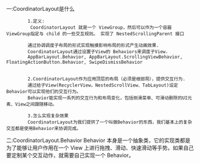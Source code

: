 一:CoordinatorLayout是什么

			1.定义:
             CoordinatorLayout 就是一个 ViewGroup，然后可以作为一个容器 ViewGroup指定与 child 的一些交互规则。 实现了 NestedScrollingParent 接口

            通过协调调度子布局的形式实现触摸影响布局的形式产生动画效果.
			CoordinatorLayout通过设置子View的 Behaviors来调度子View.
			AppBarLayout.Behavior, AppBarLayout.ScrollingViewBehavior, FloatingActionButton.Behavior, SwipeDismissBehavior 


			2.CoordinatorLayout作为应用顶层的布局（必须是根部局），提供交互行为.
			通过给子View(RecyclerView，NestedScrollView、TabLayout)设定Behavior可以实现他们的交互行为。
			Behavior能实现一系列的交互行为和布局变化，包括侧滑菜单、可滑动删除的UI元素、View之间跟随移动。

			3.怎么实现复杂效果
			CoordinatorLayout为我们提供了一个叫做Behavior的东西，我们基本上的复杂交互都是使用Behavior来协调完成。


           

二:CoordinatorLayout.Behavior 
          Behavior 本身是一个抽象类，它的实现类都是为了能够让用户作用在一个 View 上进行拖拽、滑动、快速滑动等手势。如果自己要定制某个交互动作，就需要自己实现一个 Behavior。  


                                    